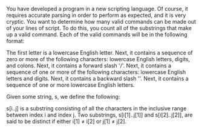 You have developed a program in a new scripting language. Of course, it requires accurate parsing in order to perform as expected, and it is very cryptic. You want to determine how many valid commands can be made out of your lines of script. To do this, you count all of the substrings that make up a valid command. Each of the valid commands will be in the following format:

The first letter is a lowercase English letter.
Next, it contains a sequence of zero or more of the following characters: lowercase English letters, digits, and colons.
Next, it contains a forward slash '/'.
Next, it contains a sequence of one or more of the following characters: lowercase English letters and digits.
Next, it contains a backward slash '\'.
Next, it contains a sequence of one or more lowercase English letters.
 

Given some string, s, we define the following:

s[i..j] is a substring consisting of all the characters in the inclusive range between index i and index j.
Two substrings, s[i[1]..j[1]] and s[i[2]..j[2]], are said to be distinct if either i[1] ≠ i[2] or j[1] ≠ j[2].
